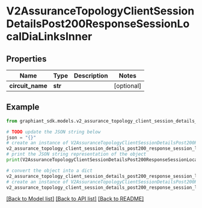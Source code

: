 # V2AssuranceTopologyClientSessionDetailsPost200ResponseSessionLocalDiaLinksInner


## Properties

Name | Type | Description | Notes
------------ | ------------- | ------------- | -------------
**circuit_name** | **str** |  | [optional] 

## Example

```python
from graphiant_sdk.models.v2_assurance_topology_client_session_details_post200_response_session_local_dia_links_inner import V2AssuranceTopologyClientSessionDetailsPost200ResponseSessionLocalDiaLinksInner

# TODO update the JSON string below
json = "{}"
# create an instance of V2AssuranceTopologyClientSessionDetailsPost200ResponseSessionLocalDiaLinksInner from a JSON string
v2_assurance_topology_client_session_details_post200_response_session_local_dia_links_inner_instance = V2AssuranceTopologyClientSessionDetailsPost200ResponseSessionLocalDiaLinksInner.from_json(json)
# print the JSON string representation of the object
print(V2AssuranceTopologyClientSessionDetailsPost200ResponseSessionLocalDiaLinksInner.to_json())

# convert the object into a dict
v2_assurance_topology_client_session_details_post200_response_session_local_dia_links_inner_dict = v2_assurance_topology_client_session_details_post200_response_session_local_dia_links_inner_instance.to_dict()
# create an instance of V2AssuranceTopologyClientSessionDetailsPost200ResponseSessionLocalDiaLinksInner from a dict
v2_assurance_topology_client_session_details_post200_response_session_local_dia_links_inner_from_dict = V2AssuranceTopologyClientSessionDetailsPost200ResponseSessionLocalDiaLinksInner.from_dict(v2_assurance_topology_client_session_details_post200_response_session_local_dia_links_inner_dict)
```
[[Back to Model list]](../README.md#documentation-for-models) [[Back to API list]](../README.md#documentation-for-api-endpoints) [[Back to README]](../README.md)


